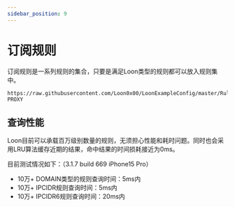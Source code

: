 ```yaml
---
sidebar_position: 9
---
```


# 订阅规则
订阅规则是一系列规则的集合，只要是满足Loon类型的规则都可以放入规则集中。
```
https://raw.githubusercontent.com/Loon0x00/LoonExampleConfig/master/Rule/ExampleRule.list, PROXY
```

## 查询性能
Loon目前可以承载百万级别数量的规则，无须担心性能和耗时问题。同时也会采用LRU算法缓存近期的结果，命中结果的时间损耗接近为0ms。

目前测试情况如下：（3.1.7 build 669 iPhone15 Pro）
- 10万+ DOMAIN类型的规则查询时间：5ms内
- 10万+ IPCIDR规则查询时间：5ms内
- 10万+ IPCIDR6规则查询时间：20ms内

